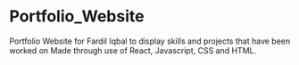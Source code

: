 # Portfolio_Website
Portfolio Website for Fardil Iqbal to display skills and projects that have been worked on
Made through use of React, Javascript, CSS and HTML.
